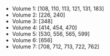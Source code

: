 - Volume 1: [108, 110, 113, 121, 131, 183]
- Volume 2: [226, 240]
- Volume 3: [348]
- Volume 4: [414, 454, 470]
- Volume 5: [530, 556, 565, 599]
- Volume 6: [656]
- Volume 7: [708, 712, 713, 722, 762]
